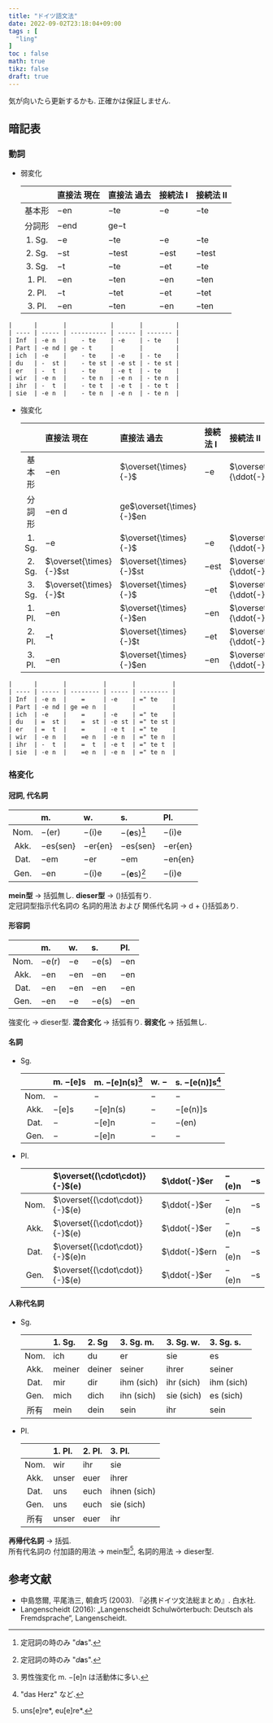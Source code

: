 ```yaml
---
title: "ドイツ語文法"
date: 2022-09-02T23:18:04+09:00
tags : [
  "ling"
]
toc : false
math: true
tikz: false
draft: true
---
```


気が向いたら更新するかも.
正確かは保証しません.

## 暗記表

### 動詞

- 弱変化

  | | 直接法 現在 | 直接法 過去 | 接続法 I | 接続法 II |
  | :-: | :-- | :-- | :-- | :-- |
  | 基本形 | $-$en | $-$te | $-$e | $-$te |
  | 分詞形 | $-$end | ge$-$t | | |
  | 1. Sg. | $-$e | $-$te | $-$e | $-$te |
  | 2. Sg. | $-$st | $-$test | $-$est | $-$test |
  | 3. Sg. | $-$t | $-$te | $-$et | $-$te |
  | 1. Pl. | $-$en | $-$ten | $-$en | $-$ten |
  | 2. Pl. | $-$t | $-$tet | $-$et | $-$tet |
  | 3. Pl. | $-$en | $-$ten | $-$en | $-$ten |

```txt
|      |       |            |       |         |
| ---- | ----- | ---------- | ----- | ------- |
| Inf  | -e n  |    - te    | -e    | - te    |   
| Part | -e nd | ge - t     |       |         | 
| ich  | -e    |    - te    | -e    | - te    |   
| du   | -  st |    - te st | -e st | - te st |   
| er   | -  t  |    - te    | -e t  | - te    |   
| wir  | -e n  |    - te n  | -e n  | - te n  |   
| ihr  | -  t  |    - te t  | -e t  | - te t  |   
| sie  | -e n  |    - te n  | -e n  | - te n  |   
```

- 強変化

  | | 直接法 現在 | 直接法 過去 | 接続法 I | 接続法 II |
  | :-: | :-- | :-- | :-- | :-- |
  | 基本形 | $-$en | $\overset{\times}{-}$ | $-$e | $\overset{\times}{\ddot{-}}$te |
  | 分詞形 | $-$en d | ge$\overset{\times}{-}$en | | |
  | 1. Sg. | $-$e | $\overset{\times}{-}$ | $-$e | $\overset{\times}{\ddot{-}}$te |
  | 2. Sg. | $\overset{\times}{-}$st | $\overset{\times}{-}$st | $-$est | $\overset{\times}{\ddot{-}}$te st |
  | 3. Sg. | $\overset{\times}{-}$t | $\overset{\times}{-}$ | $-$et | $\overset{\times}{\ddot{-}}$te |
  | 1. Pl. | $-$en | $\overset{\times}{-}$en | $-$en | $\overset{\times}{\ddot{-}}$te n |
  | 2. Pl. | $-$t | $\overset{\times}{-}$t | $-$et | $\overset{\times}{\ddot{-}}$te t |
  | 3. Pl. | $-$en | $\overset{\times}{-}$en | $-$en | $\overset{\times}{\ddot{-}}$te n |

```txt
|      |       |          |       |          |
| ---- | ----- | -------- | ----- | -------- |
| Inf  | -e n  |    =     | -e    | =" te    |   
| Part | -e nd | ge =e n  |       |          | 
| ich  | -e    |    =     | -e    | =" te    |   
| du   | =  st |    =  st | -e st | =" te st |   
| er   | =  t  |    =     | -e t  | =" te    |   
| wir  | -e n  |    =e n  | -e n  | =" te n  |   
| ihr  | -  t  |    =  t  | -e t  | =" te t  |   
| sie  | -e n  |    =e n  | -e n  | =" te n  |  
```

### 格変化

#### 冠詞, 代名詞

| | m. | w. | s. | Pl. |
| :-: | :-- | :-- | :-- | :-- |
| Nom. | $-$(er) | $-$(i)e | $-$(**e**s)[^das] | $-$(i)e |
| Akk. | $-$es{sen} | $-$er{en} | $-$es{sen} | $-$er{en} |
| Dat. | $-$em | $-$er | $-$em | $-$en{en} |
| Gen. | $-$en | $-$(i)e | $-$(**e**s)[^das] | $-$(i)e |

**mein型** → 括弧無し.
**dieser型** → ()括弧有り.  
定冠詞型指示代名詞の 名詞的用法 および 関係代名詞 → d + {}括弧あり.

[^das]: 定冠詞の時のみ "*d***a**s".

#### 形容詞

| | m. | w. | s. | Pl. |
| :-: | :-- | :-- | :-- | :-- |
| Nom. | $-$e(r) | $-$e | $-$e(s) | $-$en |
| Akk. | $-$en | $-$en | $-$en | $-$en |
| Dat. | $-$en | $-$en | $-$en | $-$en |
| Gen. | $-$en | $-$e | $-$e(s) | $-$en |

強変化 → dieser型.
**混合変化** → 括弧有り.
**弱変化** → 括弧無し.

#### 名詞

- Sg.

  | | m. $-$[e]s | m. $-$[e]n(s)[^men] | w. $-$ | s. $-$[e(n)]s[^sens] |
  | :-: | :-- | :-- | :-- | :-- |
  | Nom. | $-$ | $-$ | $-$ | $-$ |
  | Akk. | $-$[e]s | $-$[e]n(s) | $-$ | $-$[e(n)]s |
  | Dat. | $-$ | $-$[e]n | $-$ | $-$(en) |
  | Gen. | $-$ | $-$[e]n | $-$ | $-$ |

[^men]: 男性強変化 m. $-$[e]n は活動体に多い.
[^sens]: "das Herz" など.

- Pl.

  | | $\overset{(\cdot\cdot)}{-}$(e) | $\ddot{-}$er | $-$(e)n | $-$s |
  | :-: | :-- | :-- | :-- | :-- |
  | Nom. | $\overset{(\cdot\cdot)}{-}$(e) | $\ddot{-}$er | $-$(e)n | $-$s |
  | Akk. | $\overset{(\cdot\cdot)}{-}$(e) | $\ddot{-}$er | $-$(e)n | $-$s |
  | Dat. | $\overset{(\cdot\cdot)}{-}$(e)n | $\ddot{-}$ern | $-$(e)n | $-$s |
  | Gen. | $\overset{(\cdot\cdot)}{-}$(e) | $\ddot{-}$er | $-$(e)n | $-$s |

#### 人称代名詞

- Sg.

  | | 1. Sg. | 2. Sg | 3. Sg. m. | 3. Sg. w. | 3. Sg. s. |
  | :-: | :-- | :-- | :-- | :-- | :-- |
  | Nom. | ich | du | er | sie | es |
  | Akk. | meiner | deiner | seiner | ihrer | seiner |
  | Dat. | mir | dir | ihm (sich) | ihr (sich) | ihm (sich) |
  | Gen. | mich | dich | ihn (sich) | sie (sich) | es (sich) |
  | 所有 | mein | dein | sein | ihr | sein |

- Pl.

  | | 1. Pl. | 2. Pl. | 3. Pl. |
  | :-: | :-- | :-- | :-- |
  | Nom. | wir | ihr | sie |
  | Akk. | unser | euer | ihrer |
  | Dat. | uns | euch | ihnen (sich) |
  | Gen. | uns | euch | sie (sich) |
  | 所有 | unser | euer | ihr |

**再帰代名詞** → 括弧.  
所有代名詞の 付加語的用法 → mein型[^unsere*],
名詞的用法 → dieser型.

[^unsere*]: uns[e]re*, eu[e]re*.

## 参考文献

- 中島悠爾, 平尾浩三, 朝倉巧 (2003). 『必携ドイツ文法総まとめ』. 白水社.
- Langenscheidt (2016): „Langenscheidt Schulwörterbuch: Deutsch als Fremdsprache“, Langenscheidt.
